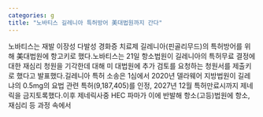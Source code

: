 ```yaml
---
categories: g
title: "노바티스 길레니아 특허방어 美대법원까지 간다"
---
```

노바티스는 재발 이장성 다발성 경화증 치료제 길레니아(핀골리무드)의 특허방어를 위해 美대법원에 항고키로 했다.노바티스는 21일 항소법원이 길레니아의 특허무료 결정에 대한 재심리 청원을 기각한데 대해 미 대법원에 추가 검토를 요청하는 청원서를 제출키로 했다고 발표했다.길레니아 특허 소송은 1심에서 2020년 델라웨어 지방법원이 길레냐의 0.5mg의 요법 관련 특허(9,187,405)를 인정, 2027년 12월 특허만료시까지 제네릭을 금지토록했다.이후 제네릭사중 HEC 파마가 이에 반발해 항소(고등)법원에 항소, 재심리 등 과정 속에서